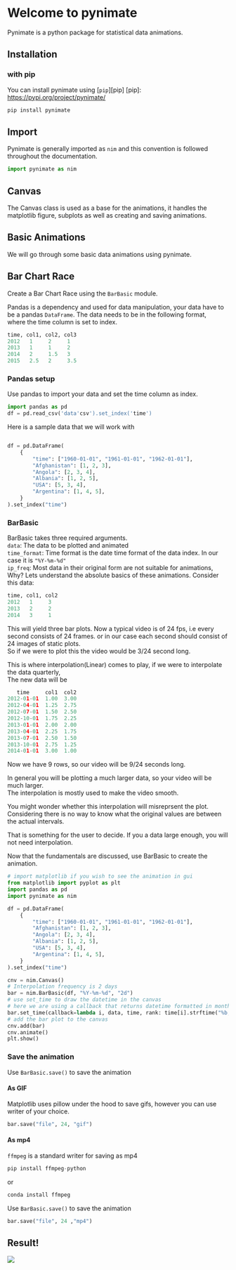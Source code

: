 # Welcome to pynimate
Pynimate is a python package for statistical data animations.

## Installation
### with pip

You can install pynimate using [`pip`][pip]
  [pip]: https://pypi.org/project/pynimate/
``` sh
pip install pynimate
```

## Import
Pynimate is generally imported as `nim` and this convention is followed throughout the documentation.
``` python
import pynimate as nim
```

## Canvas
The Canvas class is used as a base for the animations, it handles the matplotlib figure, subplots
as well as creating and saving animations.

## Basic Animations
We will go through some basic data animations using pynimate.

## Bar Chart Race
Create a Bar Chart Race using the `BarBasic` module.

Pandas is a dependency and used for data manipulation, your data have to be a pandas `DataFrame`.
The data needs to be in the following format,  
where the time column is set to index.
```python
time, col1, col2, col3
2012   1     2     1
2013   1     1     2
2014   2     1.5   3
2015   2.5   2     3.5
```
### Pandas setup
Use pandas to import your data and set the time column as index.
```python 
import pandas as pd
df = pd.read_csv('data'csv').set_index('time')
```

Here is a sample data that we will work with
```py

df = pd.DataFrame(
    {
        "time": ["1960-01-01", "1961-01-01", "1962-01-01"],
        "Afghanistan": [1, 2, 3],
        "Angola": [2, 3, 4],
        "Albania": [1, 2, 5],
        "USA": [5, 3, 4],
        "Argentina": [1, 4, 5],
    }
).set_index("time")
```
### BarBasic
BarBasic takes three required arguments.    
`data`: The data to be plotted and animated  
`time_format`: Time format is the date time format of the data index. In our case it is `"%Y-%m-%d"`  
`ip_freq`: Most data in their original form are not suitable for animations, Why?
Lets understand the absolute basics of these animations. Consider this data:  
```python
time, col1, col2
2012   1     3  
2013   2     2   
2014   3     1
```
This will yield three bar plots. Now a typical video is of 24 fps, i.e every second consists of 24 frames.
or in our case each second should consist of 24 images of static plots.  
So if we were to plot this the video would be 3/24 second long.  

This is where interpolation(Linear) comes to play, if we were to interpolate the data quarterly,  
The new data will be
```py
   time     col1  col2
2012-01-01  1.00  3.00
2012-04-01  1.25  2.75
2012-07-01  1.50  2.50
2012-10-01  1.75  2.25
2013-01-01  2.00  2.00
2013-04-01  2.25  1.75
2013-07-01  2.50  1.50
2013-10-01  2.75  1.25
2014-01-01  3.00  1.00
```  
Now we have 9 rows, so our video will be 9/24 seconds long.

In general you will be plotting a much larger data, so your video will be much larger.  
The interpolation is mostly used to make the video smooth.  

You might wonder whether this interpolation will misreprsent the plot. Considering there is no way to
know what the original values are between the actual intervals.  

That is something for the user to decide. If you a data large enough, you will not need interpolation.  

Now that the fundamentals are discussed, use BarBasic to create the animation.  
```py
# import matplotlib if you wish to see the animation in gui
from matplotlib import pyplot as plt
import pandas as pd
import pynimate as nim

df = pd.DataFrame(
    {
        "time": ["1960-01-01", "1961-01-01", "1962-01-01"],
        "Afghanistan": [1, 2, 3],
        "Angola": [2, 3, 4],
        "Albania": [1, 2, 5],
        "USA": [5, 3, 4],
        "Argentina": [1, 4, 5],
    }
).set_index("time")

cnv = nim.Canvas()
# Interpolation frequency is 2 days
bar = nim.BarBasic(df, "%Y-%m-%d", "2d")
# use set_time to draw the datetime in the canvas
# here we are using a callback that returns datetime formatted in month, year
bar.set_time(callback=lambda i, data, time, rank: time[i].strftime("%b, %Y"))
# add the bar plot to the canvas
cnv.add(bar)
cnv.animate()
plt.show()
```

### Save the animation
Use `BarBasic.save()` to save the animation
#### As GIF
Matplotlib uses pillow under the hood to save gifs, however you can use writer of your choice.
```py
bar.save("file", 24, "gif")
```

#### As mp4

`ffmpeg` is a standard writer for saving as mp4
```py
pip install ffmpeg-python
```
or 
```py
conda install ffmpeg
```
Use `BarBasic.save()` to save the animation
```py
bar.save("file", 24 ,"mp4")
```

## Result!
![](../assets/example2.gif)
